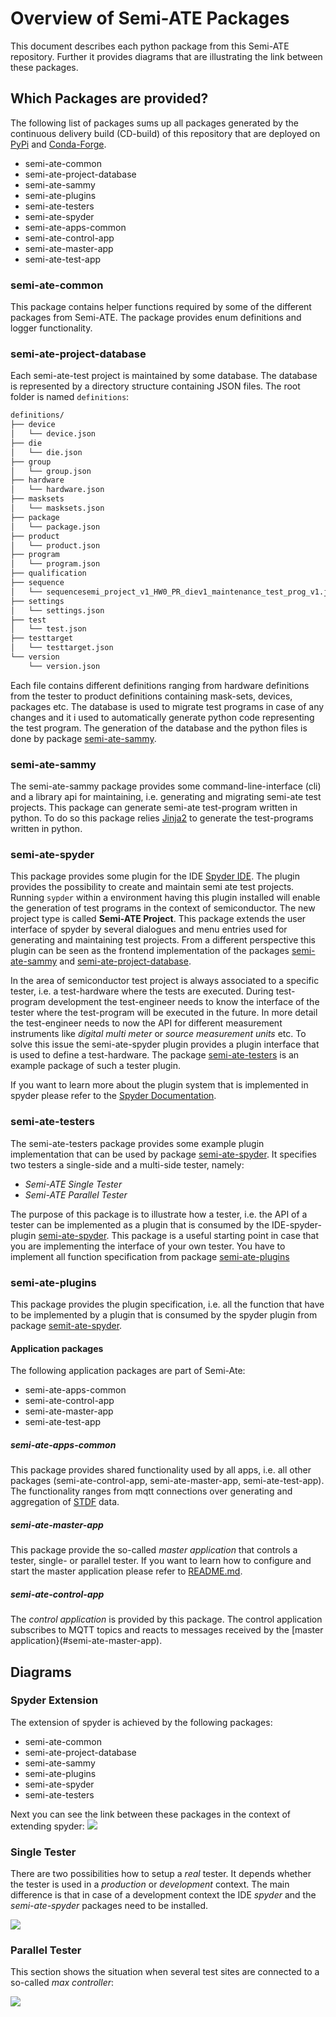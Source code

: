# Overview of Semi-ATE Packages

This document describes each python package from this Semi-ATE repository. Further it provides diagrams that are illustrating the link between these packages.

## Which Packages are provided?

The following list of packages sums up all packages generated by the continuous delivery build (CD-build) of this repository that are deployed on [PyPi](https://pypi.org/) and [Conda-Forge](https://conda-forge.org/feedstock-outputs/).

* semi-ate-common
* semi-ate-project-database
* semi-ate-sammy
* semi-ate-plugins
* semi-ate-testers
* semi-ate-spyder
* semi-ate-apps-common
* semi-ate-control-app
* semi-ate-master-app
* semi-ate-test-app

### semi-ate-common

This package contains helper functions required by some of the different packages from Semi-ATE. The package provides enum definitions and logger functionality.

### semi-ate-project-database

Each semi-ate-test project is maintained by some database. The database is represented by a directory structure containing JSON files. The root folder is named `definitions`:

```txt
definitions/
├── device
│   └── device.json
├── die
│   └── die.json
├── group
│   └── group.json
├── hardware
│   └── hardware.json
├── masksets
│   └── masksets.json
├── package
│   └── package.json
├── product
│   └── product.json
├── program
│   └── program.json
├── qualification
├── sequence
│   └── sequencesemi_project_v1_HW0_PR_diev1_maintenance_test_prog_v1.json
├── settings
│   └── settings.json
├── test
│   └── test.json
├── testtarget
│   └── testtarget.json
└── version
    └── version.json

```

Each file contains different definitions ranging from hardware definitions from the tester to product definitions containing mask-sets, devices, packages etc.
The database is used to migrate test programs in case of any changes and it i used to automatically generate python code representing the test program. The generation of the database and the python files is done by package [semi-ate-sammy](#semi-ate-sammy).

### semi-ate-sammy

The semi-ate-sammy package provides some command-line-interface (cli) and a library api for maintaining, i.e. generating and migrating semi-ate test projects. This package can generate semi-ate test-program written in python. To do so this package relies [Jinja2](https://palletsprojects.com/p/jinja/) to generate the test-programs written in python.

### semi-ate-spyder

This package provides some plugin for the IDE [Spyder IDE](https://www.spyder-ide.org/). The plugin provides the possibility to create and maintain semi ate test projects.
Running `sypder` within a environment having this plugin installed will enable the generation of test programs in the context of semiconductor. The new project type is called **Semi-ATE Project**. This package extends the user interface of spyder by several dialogues and menu entries used for generating and maintaining test projects.
From a different perspective this plugin can be seen as the frontend implementation of the packages [semi-ate-sammy](#semi-ate-sammy) and [semi-ate-project-database](#semi-ate-project-database).

In the area of semiconductor test project is always associated to a specific tester, i.e. a test-hardware where the tests are executed.
During test-program development the test-engineer needs to know the interface of the tester where the test-program will be executed in the future. In more detail the test-engineer needs to now the API for different measurement instruments like _digital multi meter_ or _source measurement units_ etc.  To solve this issue the semi-ate-spyder plugin provides a plugin interface that is used to define a test-hardware. The package [semi-ate-testers](#semi-ate-testers) is an example package of such a tester plugin.

If you want to learn more about the plugin system that is implemented in spyder please refer to the [Spyder Documentation](https://docs.spyder-ide.org/current/workshops/plugin-development.html).

### semi-ate-testers

The semi-ate-testers package provides some example plugin implementation that can be used by package [semi-ate-spyder](#semi-ate-spyder). It specifies two testers a single-side and a multi-side tester, namely:

* _Semi-ATE  Single Tester_
* _Semi-ATE  Parallel Tester_

The purpose of this package is to illustrate how a tester, i.e. the API of a tester can be implemented as a plugin that is consumed by the IDE-spyder-plugin [semi-ate-spyder](#semi-ate-spyder). This package is a useful starting point in case that you are implementing the interface of your own tester.
You have to implement all function specification from package [semi-ate-plugins](#semi-ate-plugins)

### semi-ate-plugins

This package provides the plugin specification, i.e. all the function that have to be implemented by a plugin that is consumed
by the spyder plugin from package [semit-ate-spyder](#semi-ate-spyder).

#### Application packages

The following application packages are part of Semi-Ate:

* semi-ate-apps-common
* semi-ate-control-app
* semi-ate-master-app
* semi-ate-test-app

##### semi-ate-apps-common

This package provides shared functionality used by all apps, i.e. all other packages (semi-ate-control-app, semi-ate-master-app, semi-ate-test-app). The functionality ranges from mqtt connections over generating and aggregation of [STDF](./standards/STDF/STDF-V4-spec.pdf) data.

##### semi-ate-master-app

This package provide the so-called _master application_ that controls a tester, single- or parallel tester. If you want to learn how to configure and start the master application please refer to [README.md](./../src/Apps/master_app/ate_master_app/README.md).

##### semi-ate-control-app

The _control application_ is provided by this package. The control application subscribes to MQTT topics and reacts to messages received by the [master application}(#semi-ate-master-app).

## Diagrams

### Spyder Extension

The extension of spyder is achieved by the following packages:

* semi-ate-common
* semi-ate-project-database
* semi-ate-sammy
* semi-ate-plugins
* semi-ate-spyder
* semi-ate-testers

Next you can see the link between these packages in the context of extending spyder:
<img src="./pictures/packages/spyder_ide.svg">

### Single Tester

There are two possibilities how to setup a _real_ tester. It depends whether the tester is used in a _production_ or _development_ context. The main difference is that in case of a development context the IDE _spyder_ and the _semi-ate-spyder_ packages need to be installed.

<img src="./pictures/packages/single_tester.svg">

### Parallel Tester

This section shows the situation when several test sites are connected to a so-called _max controller_:

<img src="./pictures/packages/parallel_tester.svg">